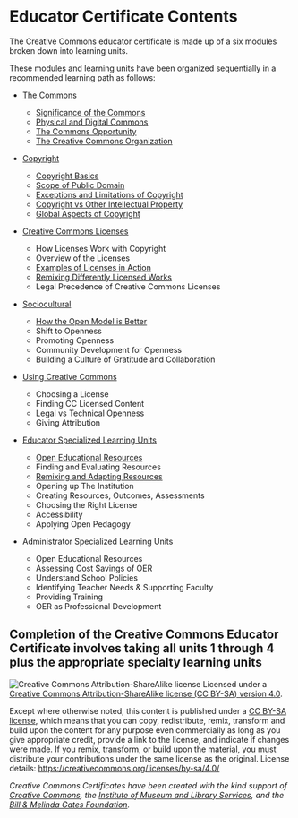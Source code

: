 # Educator Certificate Contents

The Creative Commons educator certificate is made up of a six modules broken down into learning units. 

These modules and learning units have been organized sequentially in a recommended learning path as follows:

* [The Commons](commons/index.md)
   * [Significance of the Commons](commons/significance.md)
   * [Physical and Digital Commons](commons/physical-digital.md)
   * [The Commons Opportunity](commons/opportunity.md)
   * [The Creative Commons Organization](commons/creative-commons.md)
   
* [Copyright](copyright/index.md)
  * [Copyright Basics](copyright/basics.md)
  * [Scope of Public Domain](copyright/public-domain.md)  
  * [Exceptions and Limitations of Copyright](copyright/exceptions-limitations.md)
  * [Copyright vs Other Intellectual Property](copyright/other-ip.md)
  * [Global Aspects of Copyright](copyright/global.md)
 
* [Creative Commons Licenses](licenses/index.md)
   * How Licenses Work with Copyright
   * Overview of the Licenses
   * [Examples of Licenses in Action](licenses/examples.md)
   * [Remixing Differently Licensed Works](licenses/remixed.md)
   * Legal Precedence of Creative Commons Licenses

* [Sociocultural](sociocultural/index.md)
   * [How the Open Model is Better](sociocultural/open-better.md)
   * Shift to Openness
   * Promoting Openness
   * Community Development for Openness
   * Building a Culture of Gratitude and Collaboration

* [Using Creative Commons](using/index.md)
   * Choosing a License
   * Finding CC Licensed Content
   * Legal vs Technical Openness
   * Giving Attribution

   
* [Educator Specialized Learning Units](educator/index.md)
   * [Open Educational Resources](educator/oer-open-textbooks.md)
   * Finding and Evaluating Resources
   * [Remixing and Adapting Resources](educator/remixing-oer.md)
   * Opening up The Institution
   * Creating Resources, Outcomes, Assessments
   * Choosing the Right License
   * Accessibility
   * Applying Open Pedagogy
   
   

* Administrator Specialized Learning Units
   * Open Educational Resources
   * Assessing Cost Savings of OER
   * Understand School Policies 
   * Identifying Teacher Needs & Supporting Faculty
   * Providing Training
   * OER as Professional Development
   
Completion of the Creative Commons Educator Certificate involves taking all units 1 through 4 plus the appropriate specialty learning units
----

![Creative Commons Attribution-ShareAlike license](https://github.com/creativecommons/cc-cert-edu/blob/master/images/cc-by-sa-88x31.png "CC BY-SA")
Licensed under a [Creative Commons Attribution-ShareAlike license (CC BY-SA) version 4.0](https://creativecommons.org/licenses/by-sa/4.0/).

Except where otherwise noted, this content is published under a [CC BY-SA license](https://creativecommons.org/licenses/by-sa/4.0/), which means that you can copy, redistribute, remix, transform and build upon the content for any purpose even commercially as long as you give appropriate credit, provide a link to the license, and indicate if changes were made. If you remix, transform, or build upon the material, you must distribute your contributions under the same license as the original.
License details: https://creativecommons.org/licenses/by-sa/4.0/

*Creative Commons Certificates have been created with the kind support of [Creative Commons](http://creativecommons.org/), the [Institute of Museum and Library Services](https://www.imls.gov/), and the [Bill &amp; Melinda Gates Foundation](http://www.gatesfoundation.org/).*